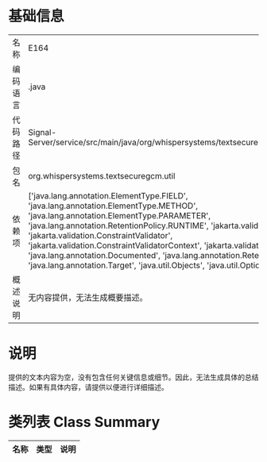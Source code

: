 # 基础信息

|      |      |
|------|------|
| 名称 | E164 |
| 编码语言 | .java |
| 代码路径 | Signal-Server/service/src/main/java/org/whispersystems/textsecuregcm/util/E164.java |
| 包名 | org.whispersystems.textsecuregcm.util |
| 依赖项 | ['java.lang.annotation.ElementType.FIELD', 'java.lang.annotation.ElementType.METHOD', 'java.lang.annotation.ElementType.PARAMETER', 'java.lang.annotation.RetentionPolicy.RUNTIME', 'jakarta.validation.Constraint', 'jakarta.validation.ConstraintValidator', 'jakarta.validation.ConstraintValidatorContext', 'jakarta.validation.Payload', 'java.lang.annotation.Documented', 'java.lang.annotation.Retention', 'java.lang.annotation.Target', 'java.util.Objects', 'java.util.Optional'] |
| 概述说明 | 无内容提供，无法生成概要描述。 |

# 说明

提供的文本内容为空，没有包含任何关键信息或细节。因此，无法生成具体的总结描述。如果有具体内容，请提供以便进行详细描述。

# 类列表 Class Summary

| 名称   | 类型  | 说明 |
|-------|------|-------------|




